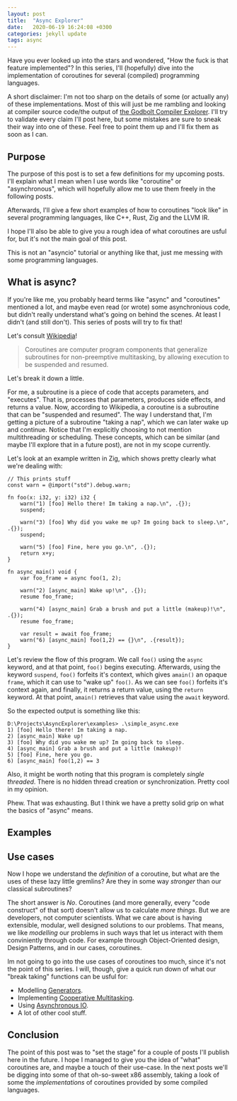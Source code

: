 ```yaml
---
layout: post
title:  "Async Explorer"
date:   2020-06-19 16:24:08 +0300
categories: jekyll update
tags: async
---
```


Have you ever looked up into the stars and wondered, "How the fuck is that feature implemented"? In this series, I'll (hopefully) dive into the implementation of coroutines for several (compiled) programming languages.

A short disclaimer: I'm not too sharp on the details of some (or actually any) of these implementations. Most of this will just be me rambling and looking at compiler source code/the output of [the Godbolt Compiler Explorer](https://godbolt.org/). I'll try to validate every claim I'll post here, but some mistakes are sure to sneak their way into one of these. Feel free to point them up and I'll fix them as soon as I can.

## Purpose

The purpose of this post is to set a few definitions for my upcoming posts. I'll explain what I mean when I use words like "coroutine" or "asynchronous", which will hopefully allow me to use them freely in the following posts.

Afterwards, I'll give a few short examples of how to coroutines "look like" in several programming languages, like C++, Rust, Zig and the LLVM IR. 

I hope I'll also be able to give you a rough idea of what coroutines are usful for, but it's not the main goal of this post.

This is not an "asyncio" tutorial or anything like that, just me messing with some programming languages.

## What is async?

If you're like me, you probably heard terms like "async" and "coroutines" mentioned a lot, and maybe even read (or wrote) some asynchronious code, but didn't really understand what's going on behind the scenes. At least I didn't (and still don't). This series of posts will try to fix that!

Let's consult [Wikipedia](https://en.wikipedia.org/wiki/Coroutine)!

> Coroutines are computer program components that generalize subroutines for non-preemptive multitasking, by allowing execution to be suspended and resumed. 

Let's break it down a little.

For me, a subroutine is a piece of code that accepts parameters, and "executes". That is, processes that parameters, produces side effects, and returns a value. Now, according to Wikipedia, a coroutine is a subroutine that can be "suspended and resumed". The way I understand that, I'm getting a picture of a subroutine "taking a nap", which we can later wake up and continue. Notice that I'm explicitly choosing to not mention multithreading or scheduling. These concepts, which can be similar (and maybe I'll explore that in a future post), are not in my scope currently.

Let's look at an example written in Zig, which shows pretty clearly what we're dealing with:

```zig
// This prints stuff
const warn = @import("std").debug.warn;

fn foo(x: i32, y: i32) i32 {
    warn("1) [foo] Hello there! Im taking a nap.\n", .{});
    suspend;

    warn("3) [foo] Why did you wake me up? Im going back to sleep.\n", .{});
    suspend;

    warn("5) [foo] Fine, here you go.\n", .{});
    return x+y;
}

fn async_main() void {
    var foo_frame = async foo(1, 2);
    
    warn("2) [async_main] Wake up!\n", .{});
    resume foo_frame;

    warn("4) [async_main] Grab a brush and put a little (makeup)!\n", .{});
    resume foo_frame;

    var result = await foo_frame;
    warn("6) [async_main] foo(1,2) == {}\n", .{result});
}
```

Let's review the flow of this program. We call `foo()` using the `async` keyword, and at that point, `foo()` begins executing. Afterwards, using the keyword `suspend`, `foo()` forfeits it's context, which gives `amain()` an opaque `frame`, which it can use to "wake up" `foo()`. As we can see `foo()` forfeits it's context again, and finally, it returns a return value, using the `return` keyword. At that point, `amain()` retrieves that value using the `await` keyword.

So the expected output is something like this:

```text
D:\Projects\AsyncExplorer\examples> .\simple_async.exe
1) [foo] Hello there! Im taking a nap.
2) [async_main] Wake up!
3) [foo] Why did you wake me up? Im going back to sleep.
4) [async_main] Grab a brush and put a little (makeup)!
5) [foo] Fine, here you go.
6) [async_main] foo(1,2) == 3
```

Also, it might be worth noting that this program is completely _single threaded_. There is no hidden thread creation or synchronization. Pretty cool in my opinion.

Phew. That was exhausting. But I think we have a pretty solid grip on what the basics of "async" means.

## Examples

## Use cases

Now I hope we understand the _definition_ of a coroutine, but what are the uses of these lazy little gremlins? Are they in some way _stronger_ than our classical subroutines?

The short answer is _No_. Coroutines (and more generally, every "code construct" of that sort) doesn't allow us to calculate _more things_. But we are developers, not computer scientists. What we care about is having extensible, modular, well designed solutions to our problems. That means, we like _modelling_ our problems in such ways that let us interact with them conviniently through code. For example through Object-Oriented design, Design Patterns, and in our cases, coroutines.

Im not going to go into the use cases of coroutines too much, since it's not the point of this series. I will, though, give a quick run down of what our "break taking" functions can be usful for:

* Modelling [Generators](https://en.wikipedia.org/wiki/Generator_(computer_programming)).
* Implementing [Cooperative Multitasking](https://en.wikipedia.org/wiki/Cooperative_multitasking).
* Using [Asynchronous IO](https://en.wikipedia.org/wiki/Asynchronous_I/O).
* A lot of other cool stuff.

## Conclusion

The point of this post was to "set the stage" for a couple of posts I'll publish here in the future. I hope I managed to give you the idea of "what" coroutines are, and maybe a touch of their use-case. In the next posts we'll be digging into some of that oh-so-sweet x86 assembly, taking a look of some the _implementations_ of coroutines provided by some compiled languages.


